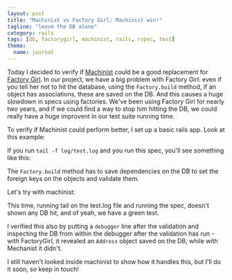 ```yaml
---
layout: post
title: "Machinist vs Factory Girl: Machinist win!"
tagline: "leave the DB alone"
category: rails
tags: [db, factorygirl, machinist, rails, rspec, test]
theme:
  name: journal
---
```


Today I decided to verify if [Machinist](https://github.com/notahat/machinist) could be a good replacement for [Factory Girl](https://github.com/thoughtbot/factory_girl). In our project, we have a big problem with Factory Girl: even if you tell her not to hit the database, using the `Factory.build` method, if an object has associations, these are saved on the DB. And this causes a huge slowdown in specs using factories. We've been using Factory Girl for nearly two years, and if we could find a way to stop him hitting the DB, we could really have a huge improvent in our test suite running time.

To verify if Machinist could perform better, I set up a basic rails app. Look at this example:

<script src="https://gist.github.com/1033984.js"></script>

If you run `tail -f log/test.log` and you run this spec, you'll see something like this:

<script src="https://gist.github.com/1033991.js"> </script>

The `Factory.build` method has to save dependencies on the DB to set the foreign keys on the objects and validate them.

Let's try with machinist:

<script src="https://gist.github.com/1033995.js"> </script>

This time, running tail on the test.log file and running the spec, doesn't shown any DB hit, and of yeah, we have a green test.

I verified this also by putting a `debugger` line after the validation and inspecting the DB from within the debugger after the validation has run - with FactoryGirl, it revealed an `Address` object saved on the DB, while with Mechanist it didn't.

I still haven't looked inside machinist to show how it handles this, but I'll do it soon, so keep in touch!
